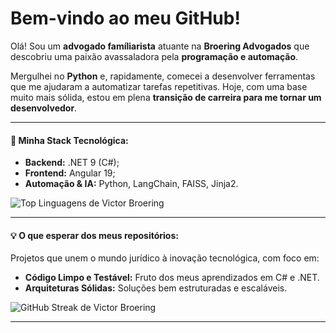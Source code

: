 # Bem-vindo ao meu GitHub! 

Olá! Sou um **advogado famíliarista** atuante na **Broering Advogados** que descobriu uma paixão avassaladora pela **programação e automação**. 

Mergulhei no **Python** e, rapidamente, comecei a desenvolver ferramentas que me ajudaram a automatizar tarefas repetitivas.  Hoje, com uma base muito mais sólida, estou em plena **transição de carreira para me tornar um desenvolvedor**.

---

#### 🧱 **Minha Stack Tecnológica:**

* **Backend:** .NET 9 (C#);
* **Frontend:** Angular 19;
* **Automação & IA:** Python, LangChain, FAISS, Jinja2.
  
<img src="https://github-readme-stats.vercel.app/api/top-langs/?username=broeringvictor&layout=compact&theme=github&dark_theme=github_dark&hide_border=true" alt="Top Linguagens de Victor Broering" style=""/>

---

#### 💡 **O que esperar dos meus repositórios:**

Projetos que unem o mundo jurídico à inovação tecnológica, com foco em:
* **Código Limpo e Testável:** Fruto dos meus aprendizados em C# e .NET.
* **Arquiteturas Sólidas:** Soluções bem estruturadas e escaláveis.


<img src="https://github-readme-streak-stats.herokuapp.com/?user=broeringvictor&theme=github&dark_theme=github_dark&hide_border=true" alt="GitHub Streak de Victor Broering"/>




---

